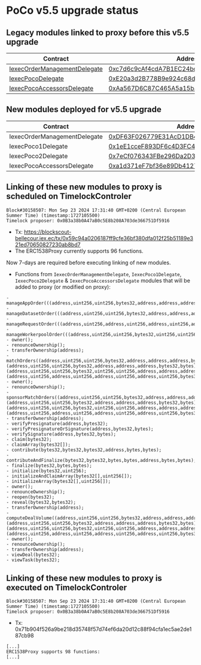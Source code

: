 # PoCo v5.5 upgrade status

## Legacy modules linked to proxy before this v5.5 upgrade

| Contract                                                                                                                                                   | Address                                                                                                                              |
| ---------------------------------------------------------------------------------------------------------------------------------------------------------- | ------------------------------------------------------------------------------------------------------------------------------------ |
| [IexecOrderManagementDelegate](https://github.com/iExecBlockchainComputing/PoCo/blob/v5.4.3/contracts/modules/delegates/IexecOrderManagementDelegate.sol)  | [0xc7d6c9cAf4cdA7B1EC24bd83873A822eE7Da2966](https://blockscout-bellecour.iex.ec/address/0xc7d6c9cAf4cdA7B1EC24bd83873A822eE7Da2966) |
| [IexecPocoDelegate](https://github.com/iExecBlockchainComputing/PoCo/blob/v5.2.1/contracts/modules/delegates/IexecPocoDelegate.sol)                        | [0xE20a3d2B778B9e924c68dD74beB6723620eBaD0c](https://blockscout-bellecour.iex.ec/address/0xE20a3d2B778B9e924c68dD74beB6723620eBaD0c) |
| [IexecPocoAccessorsDelegate](https://github.com/iExecBlockchainComputing/PoCo/blob/v5.4.3/contracts/modules/delegates/IexecAccessorsABILegacyDelegate.sol) | [0xAa567D6C87C465A5a15b8efAe4778acD33e6Cd66](https://blockscout-bellecour.iex.ec/address/0xAa567D6C87C465A5a15b8efAe4778acD33e6Cd66) |

## New modules deployed for v5.5 upgrade

| Contract                     | Address                                                                                                                                                     | Deployment                                                                                                                                                                      |
| ---------------------------- | ----------------------------------------------------------------------------------------------------------------------------------------------------------- | ------------------------------------------------------------------------------------------------------------------------------------------------------------------------------- |
| IexecOrderManagementDelegate | [0xDF63F026779E31AcD1DB4626b39Ea5148f7B9AA4](https://blockscout-bellecour.iex.ec/address/0xDF63F026779E31AcD1DB4626b39Ea5148f7B9AA4/contracts#address-tabs) | [0x072d8d4e392bc67367e7434a88ac063c876973edee5637568d9c8462f8eec552](https://blockscout-bellecour.iex.ec/tx/0x072d8d4e392bc67367e7434a88ac063c876973edee5637568d9c8462f8eec552) |
| IexecPoco1Delegate           | [0x1eE1cceF893DF6c4D3FC4eCaF315F09183f3048c](https://blockscout-bellecour.iex.ec/address/0x1eE1cceF893DF6c4D3FC4eCaF315F09183f3048c/contracts#address-tabs) | [0xc975f4c94fba7a19573d6094aff9178a21d07e3f2e13c8944a0bcb62f62cb6a8](https://blockscout-bellecour.iex.ec/tx/0xc975f4c94fba7a19573d6094aff9178a21d07e3f2e13c8944a0bcb62f62cb6a8) |
| IexecPoco2Delegate           | [0x7eCf076343FBe296Da2D39f20B2a01AaBB68CC27](https://blockscout-bellecour.iex.ec/address/0x7eCf076343FBe296Da2D39f20B2a01AaBB68CC27/contracts#address-tabs) | [0x4013dcc930acc2ac5fa53f4ad1062e4b6bd0deb6945972534b2db3586a6617d1](https://blockscout-bellecour.iex.ec/tx/0x4013dcc930acc2ac5fa53f4ad1062e4b6bd0deb6945972534b2db3586a6617d1) |
| IexecPocoAccessorsDelegate   | [0xa1d371eF7bf36e89Db41276543ACf91Ec50Dd261](https://blockscout-bellecour.iex.ec/address/0xa1d371eF7bf36e89Db41276543ACf91Ec50Dd261/contracts#address-tabs) | [0xcc90f94b6ddb809720f94271b7b58bef9b24c4fe6e92a72f1271c5f83912081f](https://blockscout-bellecour.iex.ec/tx/0xcc90f94b6ddb809720f94271b7b58bef9b24c4fe6e92a72f1271c5f83912081f) |

## Linking of these new modules to proxy is scheduled on TimelockControler

```
Block#30158507: Mon Sep 23 2024 17:31:40 GMT+0200 (Central European Summer Time) (timestamp:1727105500)
Timelock proposer: 0x0B3a38b0A47aB0c5E8b208A703de366751Df5916
```

-   Tx: https://blockscout-bellecour.iex.ec/tx/0x59c94a0206187ff9cfe36bf380dfa012f25b51189e321ed70650827230ab8bd7
-   The ERC1538Proxy currently supports 96 functions.

Now 7-days are required before executing linking of new modules.

-   Functions from `IexecOrderManagementDelegate`, `IexecPoco1Delegate`, `IexecPoco2Delegate` & `IexecPocoAccessorsDelegate` modules that will be added to proxy (or modified on proxy):

```
- manageAppOrder(((address,uint256,uint256,bytes32,address,address,address,bytes32,bytes),uint8,bytes));
- manageDatasetOrder(((address,uint256,uint256,bytes32,address,address,address,bytes32,bytes),uint8,bytes));
- manageRequestOrder(((address,uint256,address,uint256,address,uint256,address,uint256,bytes32,uint256,uint256,address,address,string,bytes32,bytes),uint8,bytes));
- manageWorkerpoolOrder(((address,uint256,uint256,bytes32,uint256,uint256,address,address,address,bytes32,bytes),uint8,bytes));
- owner();
- renounceOwnership();
- transferOwnership(address);
- matchOrders((address,uint256,uint256,bytes32,address,address,address,bytes32,bytes),(address,uint256,uint256,bytes32,address,address,address,bytes32,bytes),(address,uint256,uint256,bytes32,uint256,uint256,address,address,address,bytes32,bytes),(address,uint256,address,uint256,address,uint256,address,uint256,bytes32,uint256,uint256,address,address,string,bytes32,bytes));
- owner();
- renounceOwnership();
- sponsorMatchOrders((address,uint256,uint256,bytes32,address,address,address,bytes32,bytes),(address,uint256,uint256,bytes32,address,address,address,bytes32,bytes),(address,uint256,uint256,bytes32,uint256,uint256,address,address,address,bytes32,bytes),(address,uint256,address,uint256,address,uint256,address,uint256,bytes32,uint256,uint256,address,address,string,bytes32,bytes));
- transferOwnership(address);
- verifyPresignature(address,bytes32);
- verifyPresignatureOrSignature(address,bytes32,bytes);
- verifySignature(address,bytes32,bytes);
- claim(bytes32);
- claimArray(bytes32[]);
- contribute(bytes32,bytes32,bytes32,address,bytes,bytes);
- contributeAndFinalize(bytes32,bytes32,bytes,bytes,address,bytes,bytes);
- finalize(bytes32,bytes,bytes);
- initialize(bytes32,uint256);
- initializeAndClaimArray(bytes32[],uint256[]);
- initializeArray(bytes32[],uint256[]);
- owner();
- renounceOwnership();
- reopen(bytes32);
- reveal(bytes32,bytes32);
- transferOwnership(address);
- computeDealVolume((address,uint256,uint256,bytes32,address,address,address,bytes32,bytes),(address,uint256,uint256,bytes32,address,address,address,bytes32,bytes),(address,uint256,uint256,bytes32,uint256,uint256,address,address,address,bytes32,bytes),(address,uint256,address,uint256,address,uint256,address,uint256,bytes32,uint256,uint256,address,address,string,bytes32,bytes));
- owner();
- renounceOwnership();
- transferOwnership(address);
- viewDeal(bytes32);
- viewTask(bytes32);
```

## Linking of these new modules to proxy is executed on TimelockControler

```
Block#30158507: Mon Sep 23 2024 17:31:40 GMT+0200 (Central European Summer Time) (timestamp:1727105500)
Timelock proposer: 0x0B3a38b0A47aB0c5E8b208A703de366751Df5916
```

-   Tx: 0x71b904f526a9be218d35748f57d74ef6da20d12c88f94cfa1ec5ae2de187cb98

```
[...]
ERC1538Proxy supports 98 functions:
[...]
```
